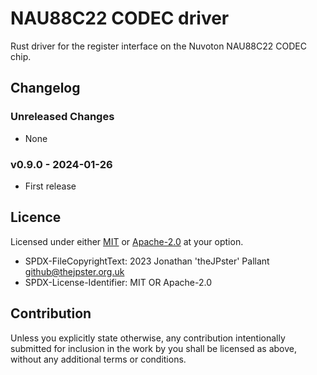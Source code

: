 # NAU88C22 CODEC driver

Rust driver for the register interface on the Nuvoton NAU88C22 CODEC chip.

## Changelog

### Unreleased Changes

* None

### v0.9.0 - 2024-01-26

* First release

## Licence

Licensed under either [MIT](./LICENSES/MIT.txt) or
[Apache-2.0](./LICENSES/APACHE-2.0.txt) at your option.

* SPDX-FileCopyrightText: 2023 Jonathan 'theJPster' Pallant <github@thejpster.org.uk>
* SPDX-License-Identifier: MIT OR Apache-2.0

## Contribution

Unless you explicitly state otherwise, any contribution intentionally submitted
for inclusion in the work by you shall be licensed as above, without any
additional terms or conditions.
